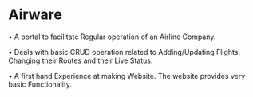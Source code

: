 # Airware

• A portal to facilitate Regular operation of an Airline Company.

• Deals with basic CRUD operation related to Adding/Updating Flights, Changing their Routes and their Live Status.

• A first hand Experience at making Website. The website provides very basic Functionality.
